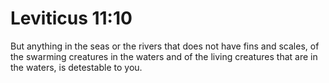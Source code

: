 # Leviticus 11:10

But anything in the seas or the rivers that does not have fins and scales, of the swarming creatures in the waters and of the living creatures that are in the waters, is detestable to you.
